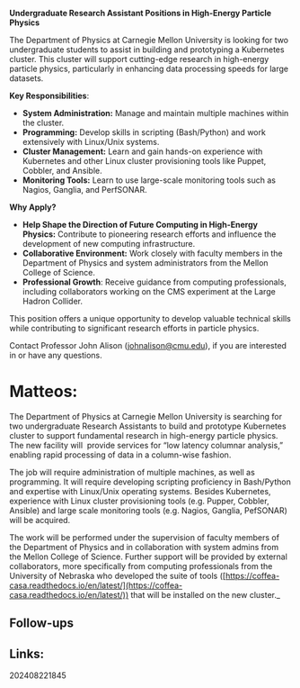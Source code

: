 

**Undergraduate Research Assistant Positions in High-Energy Particle Physics**  
  
The Department of Physics at Carnegie Mellon University is looking for two undergraduate students to assist in building and prototyping a Kubernetes cluster. This cluster will support cutting-edge research in high-energy particle physics, particularly in enhancing data processing speeds for large datasets.  
  
**Key Responsibilities**:  
  
- **System Administration:** Manage and maintain multiple machines within the cluster.  
- **Programming:** Develop skills in scripting (Bash/Python) and work extensively with Linux/Unix systems.  
- **Cluster Management:** Learn and gain hands-on experience with Kubernetes and other Linux cluster provisioning tools like Puppet, Cobbler, and Ansible.  
- **Monitoring Tools:** Learn to use large-scale monitoring tools such as Nagios, Ganglia, and PerfSONAR.  
  
**Why Apply?**  

- **Help Shape the Direction of Future Computing in High-Energy Physics:** Contribute to pioneering research efforts and influence the development of new computing infrastructure.  
- **Collaborative Environment:** Work closely with faculty members in the Department of Physics and system administrators from the Mellon College of Science.  
- **Professional Growth**: Receive guidance from computing professionals, including collaborators working on the CMS experiment at the Large Hadron Collider.  
  
This position offers a unique opportunity to develop valuable technical skills while contributing to significant research efforts in particle physics.  

Contact Professor John Alison ([johnalison@cmu.edu](mailto:johnalison@cmu.edu)), if you are interested in or have any questions.

# Matteos:

The Department of Physics at Carnegie Mellon University is searching for two undergraduate Research Assistants to build and prototype Kubernetes cluster to support fundamental research in high-energy particle physics. The new facility will  provide services for “low latency columnar analysis,” enabling rapid processing of data in a column-wise fashion.  
  
The job will require administration of multiple machines, as well as programming. It will require developing scripting proficiency in Bash/Python and expertise with Linux/Unix operating systems. Besides Kubernetes, experience with Linux cluster provisioning tools (e.g. Pupper, Cobbler, Ansible) and large scale monitoring tools (e.g. Nagios, Ganglia, PefSONAR) will be acquired.  
  
The work will be performed under the supervision of faculty members of the Department of Physics and in collaboration with system admins from the Mellon College of Science. Further support will be provided by external collaborators, more specifically from computing professionals from the University of Nebraska who developed the suite of tools ([https://coffea-casa.readthedocs.io/en/latest/](https://coffea-casa.readthedocs.io/en/latest/)) that will be installed on the new cluster._


## Follow-ups


## Links: 



202408221845
